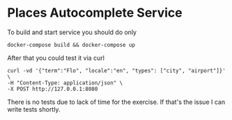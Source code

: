 # Places Autocomplete Service

To build and start service you should do only
```
docker-compose build && docker-compose up
```

After that you could test it via curl

```
curl -vd '{"term":"Flo", "locale":"en", "types": ["city", "airport"]}' \
-H "Content-Type: application/json" \
-X POST http://127.0.0.1:8080
```

There is no tests due to lack of time for the exercise. If that's the issue I can write tests shortly.
